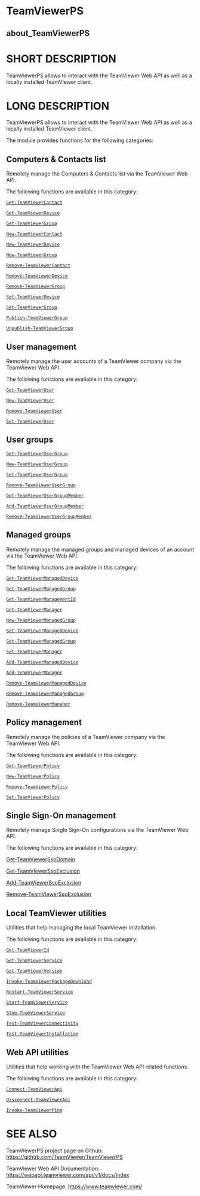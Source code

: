 # TeamViewerPS

## about_TeamViewerPS

# SHORT DESCRIPTION

TeamViewerPS allows to interact with the TeamViewer Web API as well as a locally
installed TeamViewer client.

# LONG DESCRIPTION

TeamViewerPS allows to interact with the TeamViewer Web API as well as a locally
installed TeamViewer client.

The module provides functions for the following categories:

## Computers & Contacts list

Remotely manage the Computers & Contacts list via the TeamViewer Web API.

The following functions are available in this category:

[`Get-TeamViewerContact`](commands/Get-TeamViewerContact.md)

[`Get-TeamViewerDevice`](commands/Get-TeamViewerDevice.md)

[`Get-TeamViewerGroup`](commands/Get-TeamViewerGroup.md)

[`New-TeamViewerContact`](commands/New-TeamViewerContact.md)

[`New-TeamViewerDevice`](commands/New-TeamViewerDevice.md)

[`New-TeamViewerGroup`](commands/New-TeamViewerGroup.md)

[`Remove-TeamViewerContact`](commands/Remove-TeamViewerContact.md)

[`Remove-TeamViewerDevice`](commands/Remove-TeamViewerDevice.md)

[`Remove-TeamViewerGroup`](commands/Remove-TeamViewerGroup.md)

[`Set-TeamViewerDevice`](commands/Set-TeamViewerDevice.md)

[`Set-TeamViewerGroup`](commands/Set-TeamViewerGroup.md)

[`Publish-TeamViewerGroup`](commands/Publish-TeamViewerGroup.md)

[`Unpublish-TeamViewerGroup`](commands/Unpublish-TeamViewerGroup.md)

## User management

Remotely manage the user accounts of a TeamViewer company via the TeamViewer
Web API.

The following functions are available in this category:

[`Get-TeamViewerUser`](commands/Get-TeamViewerUser.md)

[`New-TeamViewerUser`](commands/New-TeamViewerUser.md)

[`Remove-TeamViewerUser`](commands/Remove-TeamViewerUser.md)

[`Set-TeamViewerUser`](commands/Set-TeamViewerUser.md)

## User groups

[`Get-TeamViewerUserGroup`](commands/Get-TeamViewerUserGroup.md)

[`New-TeamViewerUserGroup`](commands/New-TeamViewerUserGroup.md)

[`Set-TeamViewerUserGroup`](commands/Set-TeamViewerUserGroup.md)

[`Remove-TeamViewerUserGroup`](commands/Remove-TeamViewerUserGroup.md)

[`Get-TeamViewerUserGroupMember`](commands/Get-TeamViewerUserGroupMember.md)

[`Add-TeamViewerUserGroupMember`](commands/Add-TeamViewerUserGroupMember.md)

[`Remove-TeamViewerUserGroupMember`](commands/Remove-TeamViewerUserGroupMember.md)

## Managed groups

Remotely manage the managed groups and managed devices of an account via the
TeamViewer Web API.

The following functions are available in this category:

[`Get-TeamViewerManagedDevice`](commands/Get-TeamViewerManagedDevice.md)

[`Get-TeamViewerManagedGroup`](commands/Get-TeamViewerManagedGroup.md)

[`Get-TeamViewerManagementId`](commands/Get-TeamViewerManagementId.md)

[`Get-TeamViewerManager`](commands/Get-TeamViewerManager.md)

[`New-TeamViewerManagedGroup`](commands/New-TeamViewerManagedGroup.md)

[`Set-TeamViewerManagedDevice`](commands/Set-TeamViewerManagedDevice.md)

[`Set-TeamViewerManagedGroup`](commands/Set-TeamViewerManagedGroup.md)

[`Set-TeamViewerManager`](commands/Set-TeamViewerManager.md)

[`Add-TeamViewerManagedDevice`](commands/Add-TeamViewerManagedDevice.md)

[`Add-TeamViewerManager`](commands/Add-TeamViewerManager.md)

[`Remove-TeamViewerManagedDevice`](commands/Remove-TeamViewerManagedDevice.md)

[`Remove-TeamViewerManagedGroup`](commands/Remove-TeamViewerManagedGroup.md)

[`Remove-TeamViewerManager`](commands/Remove-TeamViewerManager.md)

## Policy management

Remotely manage the policies of a TeamViewer company via the TeamViewer Web API.

The following functions are available in this category:

[`Get-TeamViewerPolicy`](commands/Get-TeamViewerPolicy.md)

[`New-TeamViewerPolicy`](commands/New-TeamViewerPolicy.md)

[`Remove-TeamViewerPolicy`](commands/Remove-TeamViewerPolicy.md)

[`Set-TeamViewerPolicy`](commands/Set-TeamViewerPolicy.md)

## Single Sign-On management

Remotely manage Single Sign-On configurations via the TeamViewer Web API.

The following functions are available in this category:

[Get-TeamViewerSsoDomain](commands/Get-TeamViewerSsoDomain.md)

[Get-TeamViewerSsoExclusion](commands/Get-TeamViewerSsoExclusion.md)

[Add-TeamViewerSsoExclusion](commands/Add-TeamViewerSsoExclusion.md)

[Remove-TeamViewerSsoExclusion](commands/Remove-TeamViewerSsoExclusion.md)

## Local TeamViewer utilities

Utilities that help managing the local TeamViewer installation.

The following functions are available in this category:

[`Get-TeamViewerId`](commands/Get-TeamViewerId.md)

[`Get-TeamViewerService`](commands/Get-TeamViewerService.md)

[`Get-TeamViewerVersion`](commands/Get-TeamViewerVersion.md)

[`Invoke-TeamViewerPackageDownload`](commands/Invoke-TeamViewerPackageDownload.md)

[`Restart-TeamViewerService`](commands/Restart-TeamViewerService.md)

[`Start-TeamViewerService`](commands/Start-TeamViewerService.md)

[`Stop-TeamViewerService`](commands/Stop-TeamViewerService.md)

[`Test-TeamViewerConnectivity`](commands/Test-TeamViewerConnectivity.md)

[`Test-TeamViewerInstallation`](commands/Test-TeamViewerInstallation.md)

## Web API utilities

Utilities that help working with the TeamViewer Web API related functions.

The following functions are available in this category:

[`Connect-TeamViewerApi`](commands/Connect-TeamViewerApi.md)

[`Disconnect-TeamViewerApi`](commands/Disconnect-TeamViewerApi.md)

[`Invoke-TeamViewerPing`](commands/Invoke-TeamViewerPing.md)

# SEE ALSO

TeamViewerPS project page on Github: <https://github.com/TeamViewer/TeamViewerPS>

TeamViewer Web API Documentation: <https://webapi.teamviewer.com/api/v1/docs/index>

TeamViewer Homepage: <https://www.teamviewer.com/>
